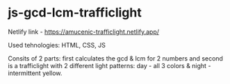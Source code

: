 # js-gcd-lcm-trafficlight
Netlify link - https://amucenic-trafficlight.netlify.app/

Used tehnologies: HTML, CSS, JS  

Consits of 2 parts: first calculates the gcd & lcm for 2 numbers and second is a trafficlight with 2 different light patterns: day - all 3 colors & night - intermittent yellow. 
